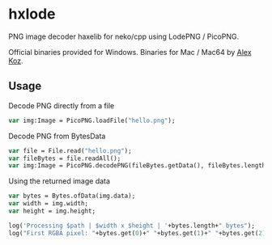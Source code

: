 hxlode
======

PNG image decoder haxelib for neko/cpp using LodePNG / PicoPNG.

Official binaries provided for Windows. Binaries for Mac / Mac64 by [Alex Koz](https://github.com/fzzrr).


Usage
-----

Decode PNG directly from a file
```haxe
var img:Image = PicoPNG.loadFile("hello.png");
```

Decode PNG from BytesData
```haxe
var file = File.read("hello.png");
var fileBytes = file.readAll();
var img:Image = PicoPNG.decodePNG(fileBytes.getData(), fileBytes.length);
```

Using the returned image data
```haxe
var bytes = Bytes.ofData(img.data);
var width = img.width;
var height = img.height;

log('Processing $path | $width x $height | '+bytes.length+" bytes");
log("First RGBA pixel: "+bytes.get(0)+" "+bytes.get(1)+" "+bytes.get(2)+" "+bytes.get(3));
```
